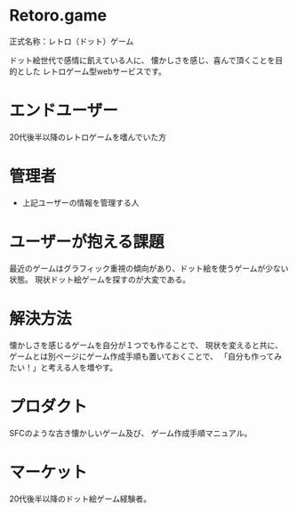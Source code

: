 # Retoro.game
正式名称：レトロ（ドット）ゲーム

ドット絵世代で感情に飢えている人に、
懐かしさを感じ、喜んで頂くことを目的とした
レトロゲーム型webサービスです。


# エンドユーザー

 20代後半以降のレトロゲームを嗜んでいた方

# 管理者

* 上記ユーザーの情報を管理する人

# ユーザーが抱える課題

最近のゲームはグラフィック重視の傾向があり、ドット絵を使うゲームが少ない状態。
現状ドット絵ゲームを探すのが大変である。

# 解決方法

懐かしさを感じるゲームを自分が１つでも作ることで、
現状を変えると共に、ゲームとは別ページにゲーム作成手順も置いておくことで、
「自分も作ってみたい！」と考える人を増やす。

# プロダクト

SFCのような古き懐かしいゲーム及び、
ゲーム作成手順マニュアル。

# マーケット

20代後半以降のドット絵ゲーム経験者。
